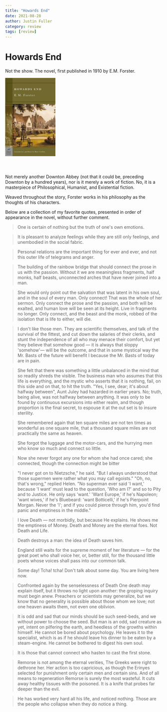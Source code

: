 ```yaml
---
title: "Howards End"
date: 2021-08-28
author: Justin Fuller
category: review
tags: [review]
---
```


# Howards End

Not the show. The novel, first published in 1910 by E.M. Forster.

<img src="/image/howards_end.jpg" alt="Book Cover" style="height: 250px; width: auto; margin: auto; margin-bottom: 40px;" />

Not merely another Downton Abbey (not that it could be, preceding Downton by a hundred years), nor is it merely a work of fiction. No, it is a masterpiece of Philosophical, Humanist, and Existential fiction.

Weaved throughout the story, Forster works in his philosophy as the thoughts of his characters.

Below are a collection of my favorite quotes, presented in order of appearance in the novel, without further comment.

> One is certain of nothing but the truth of one's own emotions.

> It is pleasant to analyze feelings while they are still only feelings, and unembodied in the social fabric.

> Personal relations are the important thing for ever and ever, and not this outer life of telegrams and anger.

> The building of the rainbow bridge that should connect the prose in us with the passion. Without it we are meaningless fragments, half monks, half beasts, unconnected arches that have never joined into a man.

> She would only point out the salvation that was latent in his own soul, and in the soul of every man. Only connect! That was the whole of her sermon. Only connect the prose and the passion, and both will be exalted, and human love will be seen at its height. Live in fragments no longer. Only connect, and the beast and the monk, robbed of the isolation that is life to either, will die.

> I don't like those men. They are scientific themselves, and talk of the survival of the fittest, and cut down the salaries of their clerks, and stunt the independence of all who may menace their comfort, but yet they believe that somehow good — it is always that sloppy 'somehow'— will be the outcome, and that in some mystical way the Mr. Basts of the future will benefit I because the Mr. Basts of today are in pain.

> She felt that there was something a little unbalanced in the mind that so readily shreds the visible. The business man who assumes that this life is everything, and the mystic who asserts that it is nothing, fail, on this side and on that, to hit the truth. "Yes, I see, dear; it's about halfway between", Aunt Juley had hazarded in earlier years. No; truth, being alive, was not halfway between anything. It was only to be found by continuous excursions into either realm, and though proportion is the final secret, to espouse it at the out set is to insure sterility.

> She remembered again that ten square miles are not ten times as wonderful as one square mile, that a thousand square miles are not practically the same as heaven.

> She forgot the luggage and the motor-cars, and the hurrying men who know so much and connect so little.

> Now she never forgot any one for whom she had once cared; she connected, though the connection might be bitter

> "I never got on to Nietzsche," he said. "But I always understood that those supermen were rather what you may call egoists." "Oh, no, that's wrong," replied Helen. "No superman ever said 'I want,' because 'I want' must lead to the question, 'Who am I?' and so to Pity and to Justice. He only says 'want.' 'Want Europe,' if he's Napoleon; 'want wives,' if he's Bluebeard: 'want Botticelli,' if he's Pierpoint Morgan. Never the 'I'; and if you could pierce through him, you'd find panic and emptiness in the middle."

> I love Death — not morbidly, but because He explains. He shows me the emptiness of Money. Death and Money are the eternal foes. Not Death and Life.

> Death destroys a man: the idea of Death saves him.

> England still waits for the supreme moment of her literature — for the great poet who shall voice her, or, better still, for the thousand little poets whose voices shall pass into our common talk.

> Some day! Tcha! tcha! Don't talk about some day. You are living here now.

> Confronted again by the senselessness of Death One death may explain itself, but it throws no light upon another: the groping inquiry must begin anew. Preachers or scientists may generalize, but we know that no generality is possible about those whom we love; not one heaven awaits them, not even one oblivion.

> It is odd and sad that our minds should be such seed-beds, and we without power to choose the seed. But man is an odd, sad creature as yet, intent on pilfering the earth, and heedless of the growths within himself. He cannot be bored about psychology. He leaves it to the specialist, which is as if he should leave his dinner to be eaten by a steam-engine. He cannot be bothered to digest his own soul.

> It is those that cannot connect who hasten to cast the first stone.

> Remorse is not among the eternal verities, The Greeks were right to dethrone her. Her action is too capricious, as though the Erinyes selected for punishment only certain men and certain sins. And of all means to regeneration Remorse is surely the most wasteful. It cuts away healthy tissues with the poisoned. It is a knife that probes far deeper than the evil.

> He has worked very hard all his life, and noticed nothing. Those are the people who collapse when they do notice a thing.
